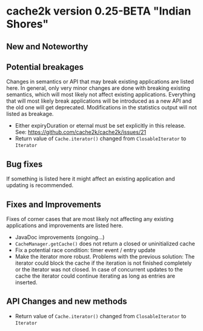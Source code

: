 # cache2k version 0.25-BETA "Indian Shores"

## New and Noteworthy


## Potential breakages

Changes in semantics or API that may break existing applications are listed here. In general, only very minor
changes are done with breaking existing semantics, which will most likely not affect existing applications.
Everything that will most likely break applications will be introduced as a new API and the old one will 
get deprecated. Modifications in the statistics output will not listed as breakage.

  * Either expiryDuration or eternal must be set explicitly in this release. See: https://github.com/cache2k/cache2k/issues/21
  * Return value of `Cache.iterator()` changed from `ClosableIterator` to `Iterator`

## Bug fixes

If something is listed here it might affect an existing application and updating is recommended.


## Fixes and Improvements

Fixes of corner cases that are most likely not affecting any existing applications and improvements are listed here.

  * JavaDoc improvements (ongoing...)
  * `CacheManager.getCache()` does not return a closed or uninitialized cache
  * Fix a potential race condition: timer event / entry update
  * Make the iterator more robust. Problems with the previous solution: The iterator could block the cache 
    if the iteration is not  finished completely or the iterator was not closed. In case of concurrent updates to 
    the cache the iterator could continue iterating as long as entries are inserted.

## API Changes and new methods

  * Return value of `Cache.iterator()` changed from `ClosableIterator` to `Iterator`



